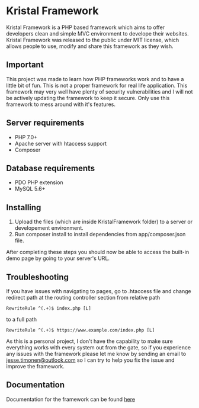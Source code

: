 # Kristal Framework

Kristal Framework is a PHP based framework which aims to offer developers clean and simple MVC environment to develope their websites.
Kristal Framework was released to the public under MIT license, which allows people to use, modify and share this framework as they wish.



## Important

This project was made to learn how PHP frameworks work and to have a little bit of fun. This is not a proper framework for real life application.
This framework may very well have plenty of security vulnerabilities and I will not be actively updating the framework to keep it secure.
Only use this framework to mess around with it's features.



## Server requirements

* PHP 7.0+
* Apache server with htaccess support
* Composer



## Database requirements

* PDO PHP extension
* MySQL 5.6+



## Installing

1. Upload the files (which are inside KristalFramework folder) to a server or developement environment.
2. Run composer install to install dependencies from app/composer.json file.

After completing these steps you should now be able to access the built-in demo page by going to your server's URL.



## Troubleshooting

If you have issues with navigating to pages, go to .htaccess file and change redirect path at the routing controller section from relative path

    RewriteRule ^(.+)$ index.php [L]
    
to a full path

    RewriteRule ^(.+)$ https://www.example.com/index.php [L]

As this is a personal project, I don't have the capability to make sure everything works with every system out from the gate,
so if you experience any issues with the framework please let me know by sending an email to jesse.timonen@outlook.com
so I can try to help you fix the issue and improve the framework.



## Documentation

Documentation for the framework can be found [here](https://www.jessetimonen.fi/kristal/documentation)
